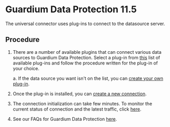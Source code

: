 # Guardium Data Protection 11.5

The universal connector uses plug-ins to connect to the datasource server. 
## Procedure

1. There are a number of available plugins that can connect various data sources to Guardium Data Protection. Select a plug-in from [this](/docs/available_plugins.md)  list of available plug-ins and follow the procedure written for the plug-in of your choice. 

    a. If the data source you want isn't on the list, you can [create your own plug-in](/docs/Guardium%20Data%20Protection/developing_plugins_gdp.md).

2. Once the plug-in is installed, you can [create a new connection](/docs/Guardium%20Data%20Protection/uc_config_gdp.md). 

3. The connection initialization can take few minutes. To monitor the current status of connection and the latest traffic, click [here](/docs/Guardium%20Data%20Protection/monitoring_GDP.md).
4. See our FAQs for Guardium Data Protection [here](/docs/Guardium%20Data%20Protection/faqs_troubleshooting_gdp.md).
